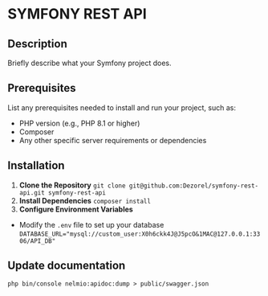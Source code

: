 # SYMFONY REST API

## Description
Briefly describe what your Symfony project does.

## Prerequisites
List any prerequisites needed to install and run your project, such as:
- PHP version (e.g., PHP 8.1 or higher)
- Composer
- Any other specific server requirements or dependencies

## Installation
1. **Clone the Repository**
`git clone git@github.com:Dezorel/symfony-rest-api.git symfony-rest-api`
2. **Install Dependencies**
`composer install`
3. **Configure Environment Variables**
- Modify the `.env` file to set up your database
`DATABASE_URL="mysql://custom_user:X0h6ckk4J@J5pcO&1MAC@127.0.0.1:3306/API_DB"`

## Update documentation
`php bin/console nelmio:apidoc:dump > public/swagger.json`